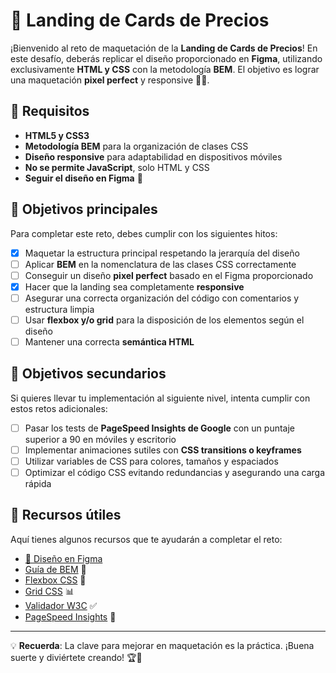 # 🎨 Landing de Cards de Precios

¡Bienvenido al reto de maquetación de la **Landing de Cards de Precios**! En este desafío, deberás replicar el diseño proporcionado en **Figma**, utilizando exclusivamente **HTML y CSS** con la metodología **BEM**. El objetivo es lograr una maquetación **pixel perfect** y responsive 📏✨.

## 📌 Requisitos
- **HTML5 y CSS3**
- **Metodología BEM** para la organización de clases CSS
- **Diseño responsive** para adaptabilidad en dispositivos móviles
- **No se permite JavaScript**, solo HTML y CSS
- **Seguir el diseño en Figma** 📐

## 🎯 Objetivos principales
Para completar este reto, debes cumplir con los siguientes hitos:

- [x] Maquetar la estructura principal respetando la jerarquía del diseño
- [ ] Aplicar **BEM** en la nomenclatura de las clases CSS correctamente
- [ ] Conseguir un diseño **pixel perfect** basado en el Figma proporcionado
- [x] Hacer que la landing sea completamente **responsive**
- [ ] Asegurar una correcta organización del código con comentarios y estructura limpia
- [ ] Usar **flexbox y/o grid** para la disposición de los elementos según el diseño
- [ ] Mantener una correcta **semántica HTML**

## 🚀 Objetivos secundarios
Si quieres llevar tu implementación al siguiente nivel, intenta cumplir con estos retos adicionales:

- [ ] Pasar los tests de **PageSpeed Insights de Google** con un puntaje superior a 90 en móviles y escritorio
- [ ] Implementar animaciones sutiles con **CSS transitions o keyframes**
- [ ] Utilizar variables de CSS para colores, tamaños y espaciados
- [ ] Optimizar el código CSS evitando redundancias y asegurando una carga rápida

## 🔗 Recursos útiles
Aquí tienes algunos recursos que te ayudarán a completar el reto:

- [🎨 Diseño en Figma](https://www.figma.com/design/i1ehlGMM11P3fyepotanmL/Cards-de-precios?node-id=33-1&t=JnpnjSXBo83QpwZa-1)
- [Guía de BEM](https://getbem.com/) 📌
- [Flexbox CSS](https://css-tricks.com/snippets/css/a-guide-to-flexbox/) 📏
- [Grid CSS](https://css-tricks.com/snippets/css/complete-guide-grid/) 📊
- [Validador W3C](https://validator.w3.org/) ✅
- [PageSpeed Insights](https://pagespeed.web.dev/) 🚀

---

💡 **Recuerda**: La clave para mejorar en maquetación es la práctica. ¡Buena suerte y diviértete creando! 🏆🎨

